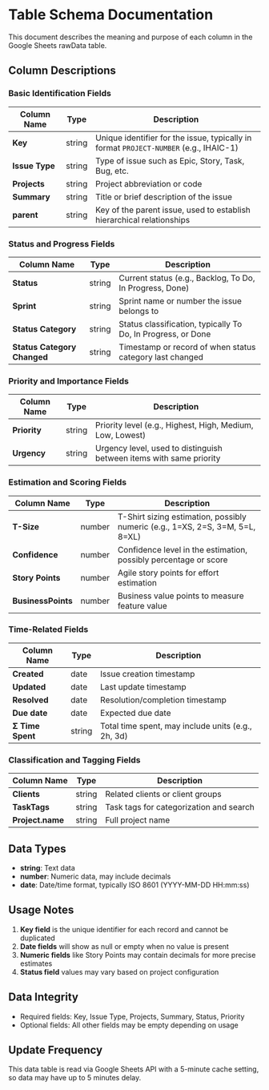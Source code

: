 # Table Schema Documentation

This document describes the meaning and purpose of each column in the Google Sheets rawData table.

## Column Descriptions

### Basic Identification Fields

| Column Name | Type | Description |
|---------|------|------|
| **Key** | string | Unique identifier for the issue, typically in format `PROJECT-NUMBER` (e.g., IHAIC-1) |
| **Issue Type** | string | Type of issue such as Epic, Story, Task, Bug, etc. |
| **Projects** | string | Project abbreviation or code |
| **Summary** | string | Title or brief description of the issue |
| **parent** | string | Key of the parent issue, used to establish hierarchical relationships |

### Status and Progress Fields

| Column Name | Type | Description |
|---------|------|------|
| **Status** | string | Current status (e.g., Backlog, To Do, In Progress, Done) |
| **Sprint** | string | Sprint name or number the issue belongs to |
| **Status Category** | string | Status classification, typically To Do, In Progress, or Done |
| **Status Category Changed** | string | Timestamp or record of when status category last changed |

### Priority and Importance Fields

| Column Name | Type | Description |
|---------|------|------|
| **Priority** | string | Priority level (e.g., Highest, High, Medium, Low, Lowest) |
| **Urgency** | string | Urgency level, used to distinguish between items with same priority |

### Estimation and Scoring Fields

| Column Name | Type | Description |
|---------|------|------|
| **T-Size** | number | T-Shirt sizing estimation, possibly numeric (e.g., 1=XS, 2=S, 3=M, 5=L, 8=XL) |
| **Confidence** | number | Confidence level in the estimation, possibly percentage or score |
| **Story Points** | number | Agile story points for effort estimation |
| **BusinessPoints** | number | Business value points to measure feature value |

### Time-Related Fields

| Column Name | Type | Description |
|---------|------|------|
| **Created** | date | Issue creation timestamp |
| **Updated** | date | Last update timestamp |
| **Resolved** | date | Resolution/completion timestamp |
| **Due date** | date | Expected due date |
| **Σ Time Spent** | string | Total time spent, may include units (e.g., 2h, 3d) |

### Classification and Tagging Fields

| Column Name | Type | Description |
|---------|------|------|
| **Clients** | string | Related clients or client groups |
| **TaskTags** | string | Task tags for categorization and search |
| **Project.name** | string | Full project name |

## Data Types

- **string**: Text data
- **number**: Numeric data, may include decimals
- **date**: Date/time format, typically ISO 8601 (YYYY-MM-DD HH:mm:ss)

## Usage Notes

1. **Key field** is the unique identifier for each record and cannot be duplicated
2. **Date fields** will show as null or empty when no value is present
3. **Numeric fields** like Story Points may contain decimals for more precise estimates
4. **Status field** values may vary based on project configuration

## Data Integrity

- Required fields: Key, Issue Type, Projects, Summary, Status, Priority
- Optional fields: All other fields may be empty depending on usage

## Update Frequency

This data table is read via Google Sheets API with a 5-minute cache setting, so data may have up to 5 minutes delay.